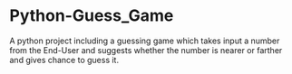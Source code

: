 # Python-Guess_Game
A python project including a guessing game which takes input a number from the End-User and suggests whether the number is nearer or farther and gives chance to guess it.
